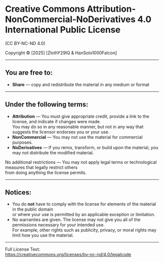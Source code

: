 # Creative Commons Attribution-NonCommercial-NoDerivatives 4.0 International Public License
(CC BY-NC-ND 4.0)

Copyright © [2025] [ZlothY29IQ & HanSolo1000Falcon]

---

## You are free to:
- **Share** — copy and redistribute the material in any medium or format

---

## Under the following terms:
- **Attribution** — You must give appropriate credit, provide a link to the license, and indicate if changes were made.  
  You may do so in any reasonable manner, but not in any way that suggests the licensor endorses you or your use.  
- **NonCommercial** — You may not use the material for commercial purposes.  
- **NoDerivatives** — If you remix, transform, or build upon the material, you may not distribute the modified material.  

No additional restrictions — You may not apply legal terms or technological measures that legally restrict others  
from doing anything the license permits.

---

## Notices:
- You do **not** have to comply with the license for elements of the material in the public domain  
  or where your use is permitted by an applicable exception or limitation.  
- No warranties are given. The license may not give you all of the permissions necessary for your intended use.  
  For example, other rights such as publicity, privacy, or moral rights may limit how you use the material.

---

Full License Text:  
https://creativecommons.org/licenses/by-nc-nd/4.0/legalcode
